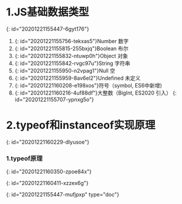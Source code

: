 # 1.JS基础数据类型
{: id="20201221155447-6gyt176"}

1. {: id="20201221155756-tekxas5"}Number 数字
2. {: id="20201221155815-255bxjq"}Boolean 布尔
3. {: id="20201221155832-ntuwp0h"}Object 对象
4. {: id="20201221155842-rvgc97u"}String 字符串
5. {: id="20201221155950-n2vpag1"}Null	空
6. {: id="20201221155959-8av6el2"}Undefined 未定义
7. {: id="20201221160208-e198xos"}符号（symbol, ES6中新增)
8. {: id="20201221160216-4uf88df"}大整数（BigInt, ES2020 引入）
{: id="20201221155707-ypnxg5o"}

# 2.typeof和instanceof实现原理
{: id="20201221160229-dlyusoe"}

### 1.typeof原理
{: id="20201221160350-zpoe84x"}

{: id="20201221160411-xzzex6g"}


{: id="20201221155447-mufjpxp" type="doc"}
